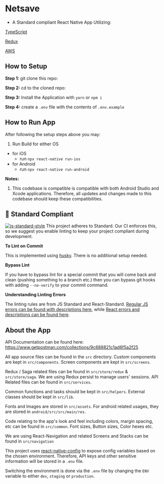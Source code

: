 # Netsave

- A Standard compliant React Native App Utilizing:

[TypeScript](https://www.typescriptlang.org/)

[Redux](https://redux.js.org/)

[AWS](https://aws.amazon.com/)

## How to Setup

**Step 1:** git clone this repo:

**Step 2:** cd to the cloned repo:

**Step 3:** Install the Application with `yarn` or `npm i`

**Step 4:** create a `.env` file with the contents of `.env.example`

## How to Run App

After following the setup steps above you may:

1. Run Build for either OS

- for iOS
  - run `npx react-native run-ios`
- for Android
  - run `npx react-native run-android`

**Notes:**

1. This codebase is compatible is compatible with both Android Studio and Xcode applications. Therefore, all updates and changes made to this codebase should keep these compatibilities.

## :no_entry_sign: Standard Compliant

[![js-standard-style](https://cdn.rawgit.com/feross/standard/master/badge.svg)](https://github.com/feross/standard)
This project adheres to Standard. Our CI enforces this, so we suggest you enable linting to keep your project compliant during development.

**To Lint on Commit**

This is implemented using [husky](https://github.com/typicode/husky). There is no additional setup needed.

**Bypass Lint**

If you have to bypass lint for a special commit that you will come back and clean (pushing something to a branch etc.) then you can bypass git hooks with adding `--no-verify` to your commit command.

**Understanding Linting Errors**

The linting rules are from JS Standard and React-Standard. [Regular JS errors can be found with descriptions here](http://eslint.org/docs/rules/), while [React errors and descriptions can be found here](https://github.com/yannickcr/eslint-plugin-react).

## About the App

API Documentation can be found here: https://www.getpostman.com/collections/9c688821c1ad6f5a2f25

All app source files can be found in the `src` directory. Custom components are kept in `src/components`. Screen components are kept in `src/screens`.

Redux / Saga related files can be found in `src/store/redux` & `src/store/saga`. We are using Redux persist to manage users' sessions. API Related files can be found in `src/services`.

Common functions and tasks should be kept in `src/helpers`. External classes should be kept in `src/lib`.

Fonts and Images are stored in `src/assets`. For android related usages, they are stored in `android/src/src/main/res`.

Code relating to the app's look and feel including colors, margin spacing, etc can be found in `src/common`. Font sizes, Button sizes, Color hexes etc.

We are using React-Navigation and related Screens and Stacks can be found in `src/navigation`

This project uses [react-native-config](https://github.com/luggit/react-native-config) to expose config variables based on the chosen environment. Therefore, API keys and other sensitive information will be stored in a `.env` file.

Switching the environment is done via the `.env` file by changing the `ENV` variable to either `dev`, `staging` or `production`.
